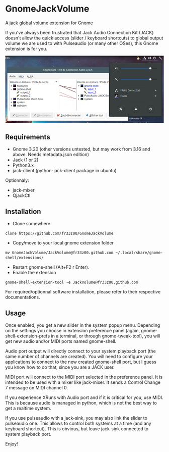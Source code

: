 # GnomeJackVolume
A jack global volume extension for Gnome 

If you've always been frustrated that Jack Audio Connection Kit (JACK) doesn't allow the quick access (slider / keyboard shortcuts) to global output volume we are used to with Pulseaudio (or many other OSes), this Gnome extension is for you.

![Alt text](jackVolume.png?raw=true "Title")

Requirements
------------

- Gnome 3.20 (other versions untested, but may work from 3.16 and above. Needs metadata.json edition)
- Jack (1 or 2)
- Python3.x
- jack-client (python-jack-client package in ubuntu)

Optionnaly:
- jack-mixer
- QjackCtl

Installation
------------

- Clone somewhere
```
clone https://github.com/fr33z00/GnomeJackVolume
```
- Copy/move to your local gnome extension folder
```
mv GnomeJackVolume/JackVolume@fr33z00.github.com ~/.local/share/gnome-shell/extensions/
```

- Restart gnome-shell (Alt+F2 r Enter).
- Enable the extension 
```
gnome-shell-extension-tool -e JackVolume@fr33z00.github.com
```
For required/optionnal software installation, please refer to their respective documentations.

Usage
-----

Once enabled, you get a new slider in the system popup menu.
Depending on the settings you choose in extension preference panel (again, gnome-shell-extension-prefs in a terminal, or through gnome-tweak-tool), you will get new audio and/or MIDI ports named gnome-shell.

Audio port output will directly connect to your system playback port (the same number of channels are created).
You will need to configure your applications to connect to the new created gnome-shell port, but I guess you know how to do that, since you are a JACK user.

MIDI port will connect to the MIDI port selected in the preference panel. It is intended to be used with a mixer like jack-mixer. It sends a Control Change 7 message on MIDI channel 0.

If you experience XRuns with Audio port and if it is critical for you, use MIDI. This is because audio is managed in python, which is not the best way to get a realtime system.

If you use pulseaudio with a jack-sink, you may also link the slider to pulseaudio one. This allows to control both systems at a time (and any keyboard shortcut). This is obvious, but leave jack-sink connected to system playback port.

Enjoy!
